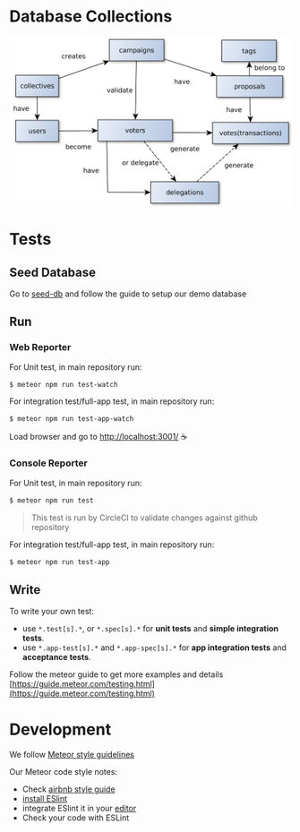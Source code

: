 # Database Collections
<img src="img/collections.jpg" width="800" title="DB Collections">

# Tests
## Seed Database
Go to [seed-db](seed-db/readme.md) and follow the guide to setup our demo database

## Run
### Web Reporter
For Unit test, in main repository run:

```sh
$ meteor npm run test-watch
```

For integration test/full-app test, in main repository run:
```sh
$ meteor npm run test-app-watch
```

Load browser and go to [http://localhost:3001/](http://localhost:3001/) ☕️

### Console Reporter
For Unit test, in main repository run:

```sh
$ meteor npm run test
```
> This test is run by CircleCI to validate changes against github repository

For integration test/full-app test, in main repository run:
```sh
$ meteor npm run test-app
```


## Write
To write your own test:

* use `*.test[s].*`, or `*.spec[s].*` for **unit tests** and **simple integration tests**.
* use `*.app-test[s].*` and `*.app-spec[s].*` for **app integration tests**  and **acceptance tests**.

Follow the meteor guide to get more examples and details [https://guide.meteor.com/testing.html](https://guide.meteor.com/testing.html)

# Development

We follow [Meteor style guidelines](https://guide.meteor.com/code-style.html)

Our Meteor code style notes:
* Check [airbnb style guide](https://github.com/airbnb/javascript)
* [install ESlint](https://guide.meteor.com/code-style.html#eslint-installing)
* integrate ESlint it in your [editor](https://guide.meteor.com/code-style.html#eslint-editor)
* Check your code with ESLint
